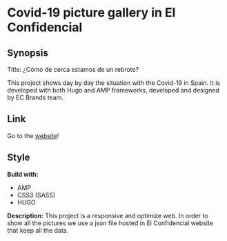 # Covid-19 picture gallery in El Confidencial

## Synopsis

Title: ¿Cómo de cerca estamos de un rebrote?

This project shows day by day the situation with the Covid-19 in Spain. It is developed with both Hugo and AMP frameworks, developed and designed by EC Brands team.

## Link

Go to the [website](https://www.elconfidencial.com/tecnologia/ciencia/2020-07-18/covid-19-rebrotes-provincias_2685656/)!

## Style

**Build with:**
- AMP
- CSS3 (SASS)
- HUGO

**Description:**
This project is a responsive and optimize web. In order to show all the pictures we use a json file hosted in El Confidencial website that keep all the data. 
